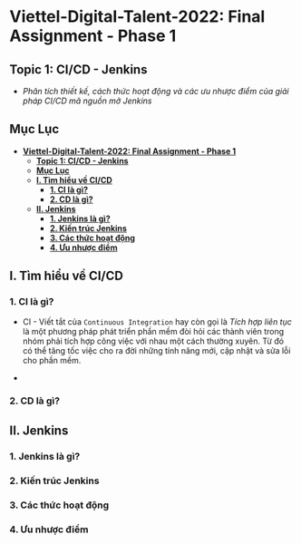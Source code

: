 # **Viettel-Digital-Talent-2022: Final Assignment - Phase 1**

## **Topic 1: CI/CD - Jenkins**

- *Phân tích thiết kế, cách thức hoạt động và các ưu nhược điểm của giải pháp CI/CD mã nguồn mở Jenkins*

## **Mục Lục**

- [**Viettel-Digital-Talent-2022: Final Assignment - Phase 1**](#viettel-digital-talent-2022-final-assignment---phase-1)
  - [**Topic 1: CI/CD - Jenkins**](#topic-1-cicd---jenkins)
  - [**Mục Lục**](#mục-lục)
  - [**I. Tìm hiểu về CI/CD**](#i-tìm-hiểu-về-cicd)
    - [**1. CI là gì?**](#1-ci-là-gì)
    - [**2. CD là gì?**](#2-cd-là-gì)
  - [**II. Jenkins**](#ii-jenkins)
    - [**1. Jenkins là gì?**](#1-jenkins-là-gì)
    - [**2. Kiến trúc Jenkins**](#2-kiến-trúc-jenkins)
    - [**3. Các thức hoạt động**](#3-các-thức-hoạt-động)
    - [**4. Ưu nhược điểm**](#4-ưu-nhược-điểm)

## **I. Tìm hiểu về CI/CD**

### **1. CI là gì?**

- CI - Viết tắt của `Continuous Integration` hay còn gọi là *Tích hợp liên tục* là một phương pháp phát triển phần mềm đòi hỏi các thành viên trong nhóm phải tích hợp công việc với nhau một cách thường xuyên. Từ đó có thể tăng tốc việc cho ra đời những tính năng mới, cập nhật và sửa lỗi cho phần mềm.

-  



### **2. CD là gì?**

## **II. Jenkins**

### **1. Jenkins là gì?**

### **2. Kiến trúc Jenkins**

### **3. Các thức hoạt động**

### **4. Ưu nhược điểm**
